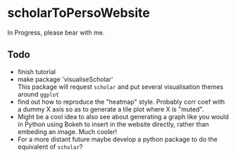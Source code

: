 # scholarToPersoWebsite
In Progress, please bear with me.

## Todo
- finish tutorial
- make package 'visualiseScholar'    
    This package will request `scholar` and put several visualisation themes around `ggplot`
 - find out how to reproduce the "heatmap" style. Probably corr coef with a dummy X axis so as to generate a tile plot where X is "muted".
- Might be a cool idea to also see about generating a graph like you would in Python using Bokeh to insert in the website directly, rather than embeding an image. Much cooler!
- For a more distant future maybe develop a python package to do the equivalent of `scholar`?
